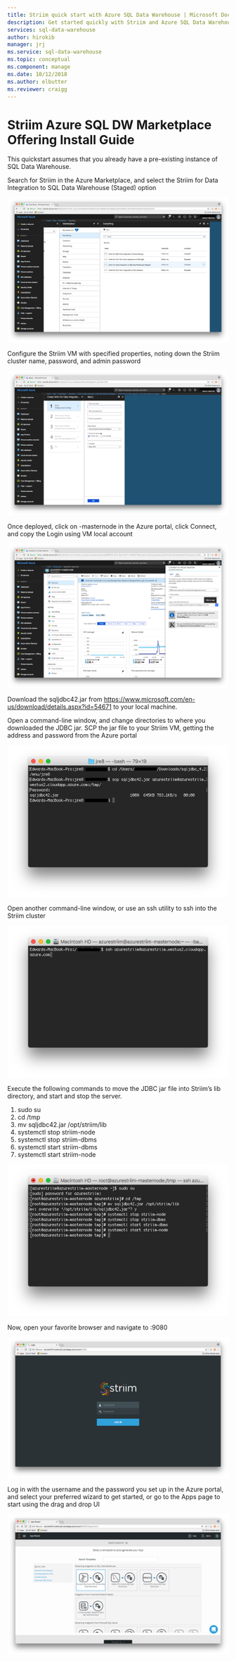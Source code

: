 ```yaml
---
title: Striim quick start with Azure SQL Data Warehouse | Microsoft Docs
description: Get started quickly with Striim and Azure SQL Data Warehouse.
services: sql-data-warehouse
author: hirokib
manager: jrj
ms.service: sql-data-warehouse
ms.topic: conceptual
ms.component: manage
ms.date: 10/12/2018
ms.author: elbutter
ms.reviewer: craigg
---
```


# Striim Azure SQL DW Marketplace Offering Install Guide

This quickstart assumes that you already have a pre-existing instance of SQL Data Warehouse.

Search for Striim in the Azure Marketplace, and select the Striim for Data Integration to SQL Data Warehouse (Staged) option 

![Install Striim][install]

Configure the Striim VM with specified properties, noting down the Striim cluster name, password, and admin password

![Configure Striim][configure]

Once deployed, click on <VM Name>-masternode in the Azure portal, click Connect, and copy the Login using VM local account 

![Connect Striim to SQL Data Warehouse][connect]

Download the sqljdbc42.jar from <https://www.microsoft.com/en-us/download/details.aspx?id=54671> to your local machine. 

Open a command-line window, and change directories to where you downloaded the JDBC jar. SCP the jar file to your Striim VM, getting the address and password from the Azure portal

![Copy jar file to your VM][copy-jar]

Open another command-line window, or use an ssh utility to ssh into the Striim cluster

![SSH into the cluster][ssh]

Execute the following commands to move the JDBC jar file into Striim’s lib directory, and start and stop the server.

   1. sudo su
   2. cd /tmp
   3. mv sqljdbc42.jar /opt/striim/lib
   4. systemctl stop striim-node
   5. systemctl stop striim-dbms
   6. systemctl start striim-dbms
   7. systemctl start striim-node

![Start the Striim cluster][start-striim]

Now, open your favorite browser and navigate to <DNS Name>:9080

![Navigate to the login screen][navigate]

Log in with the username and the password you set up in the Azure portal, and select your preferred wizard to get started, or go to the Apps page to start using the drag and drop UI

![Log in with server credentials][login]



[install]: ./media/striim-quickstart/install.png
[configure]: ./media/striim-quickstart/configure.png
[connect]:./media/striim-quickstart/connect.png
[copy-jar]:./media/striim-quickstart/copy-jar.png
[ssh]:./media/striim-quickstart/ssh.png
[start-striim]:./media/striim-quickstart/start-striim.png
[navigate]:./media/striim-quickstart/navigate.png
[login]:./media/striim-quickstart/login.png